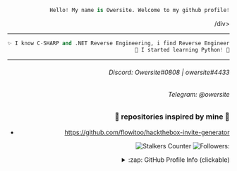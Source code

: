 
<div style="text-align: right"> 

```python
Hello! My name is Owersite. Welcome to my github profile!
```

/div>


***




```python
✨ I know C-SHARP and .NET Reverse Engineering, i find Reverse Engineering magical. ✨
🌴 I started learning Python! 🌴
```


***

###### Discord: Owersite#0808 | owersite#4433
###### Telegram: @owersite








### 💸 repositories inspired by mine 💸

- https://github.com/flowitoo/hackthebox-invite-generator

![Stalkers Counter](https://badges.pufler.dev/visits/Owersite/Owersite?style=for-the-badge&color=red&logo=github&label=Stalkers+Counter)
![Followers:](https://img.shields.io/github/followers/owersite?style=for-the-badge&color=red)



<details>
  <summary>:zap: GitHub Profile Info (clickable) </summary>
  <h1 align="center">Profile Status</h1>
  <details>
    <summary>:zap: Languages (clickabe) </summary>
  <img align="center" alt="Most used languages" src="https://github-readme-stats.vercel.app/api/top-langs/?username=owersite&bg_color=30,e96443,904e95&title_color=fff&text_color=fff&layout=compact)]" />
    </details>
  
  <details>
    <summary>:zap: GitHub Status (clickable)</summary>
  <img align="center" alt="GitHub Stats" src="https://github-readme-stats.vercel.app/api?username=owersite&bg_color=30,e96443,904e95&title_color=fff&text_color=fff&count_private=true&show_icons=true" />
</details>

